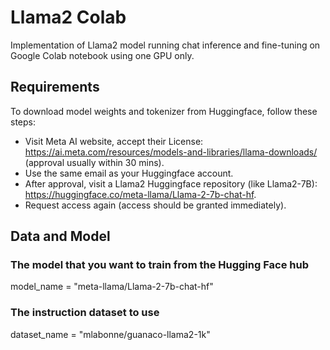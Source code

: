 # Llama2 Colab
 Implementation of Llama2 model running chat inference and fine-tuning on Google Colab notebook using one GPU only.

 ## Requirements
 To download model weights and tokenizer from Huggingface, follow these steps:

- Visit Meta AI website, accept their License: https://ai.meta.com/resources/models-and-libraries/llama-downloads/ (approval usually within 30 mins).
- Use the same email as your Huggingface account.
- After approval, visit a Llama2 Huggingface repository (like Llama2-7B): https://huggingface.co/meta-llama/Llama-2-7b-chat-hf.
- Request access again (access should be granted immediately).

 ## Data and Model
 ### The model that you want to train from the Hugging Face hub
model_name = "meta-llama/Llama-2-7b-chat-hf"
 ### The instruction dataset to use
dataset_name = "mlabonne/guanaco-llama2-1k"

